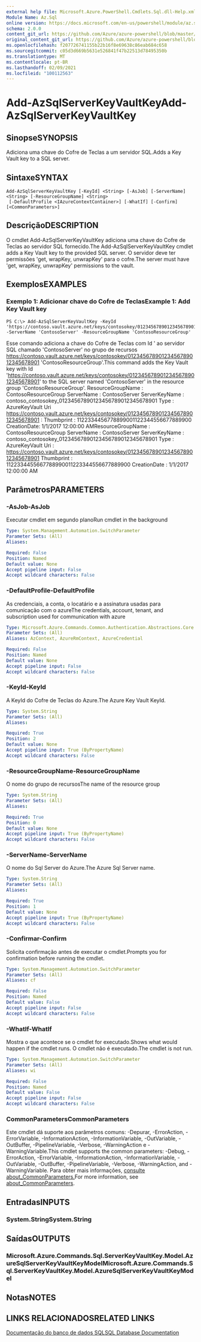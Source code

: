 ```yaml
---
external help file: Microsoft.Azure.PowerShell.Cmdlets.Sql.dll-Help.xml
Module Name: Az.Sql
online version: https://docs.microsoft.com/en-us/powershell/module/az.sql/add-azsqlserverkeyvaultkey
schema: 2.0.0
content_git_url: https://github.com/Azure/azure-powershell/blob/master/src/Sql/Sql/help/Add-AzSqlServerKeyVaultKey.md
original_content_git_url: https://github.com/Azure/azure-powershell/blob/master/src/Sql/Sql/help/Add-AzSqlServerKeyVaultKey.md
ms.openlocfilehash: f207726741155b22b16f8e69638c86eab684c658
ms.sourcegitcommit: c05d3d669b5631e526841f47b22513d78495350b
ms.translationtype: MT
ms.contentlocale: pt-BR
ms.lasthandoff: 02/09/2021
ms.locfileid: "100112563"
---
```

# <span data-ttu-id="f7401-101">Add-AzSqlServerKeyVaultKey</span><span class="sxs-lookup"><span data-stu-id="f7401-101">Add-AzSqlServerKeyVaultKey</span></span>

## <span data-ttu-id="f7401-102">Sinopse</span><span class="sxs-lookup"><span data-stu-id="f7401-102">SYNOPSIS</span></span>
<span data-ttu-id="f7401-103">Adiciona uma chave do Cofre de Teclas a um servidor SQL.</span><span class="sxs-lookup"><span data-stu-id="f7401-103">Adds a Key Vault key to a SQL server.</span></span>

## <span data-ttu-id="f7401-104">Sintaxe</span><span class="sxs-lookup"><span data-stu-id="f7401-104">SYNTAX</span></span>

```
Add-AzSqlServerKeyVaultKey [-KeyId] <String> [-AsJob] [-ServerName] <String> [-ResourceGroupName] <String>
 [-DefaultProfile <IAzureContextContainer>] [-WhatIf] [-Confirm] [<CommonParameters>]
```

## <span data-ttu-id="f7401-105">Descrição</span><span class="sxs-lookup"><span data-stu-id="f7401-105">DESCRIPTION</span></span>
<span data-ttu-id="f7401-106">O cmdlet Add-AzSqlServerKeyVaultKey adiciona uma chave do Cofre de Teclas ao servidor SQL fornecido.</span><span class="sxs-lookup"><span data-stu-id="f7401-106">The Add-AzSqlServerKeyVaultKey cmdlet adds a Key Vault key to the provided SQL server.</span></span>
<span data-ttu-id="f7401-107">O servidor deve ter permissões 'get, wrapKey, unwrapKey' para o cofre.</span><span class="sxs-lookup"><span data-stu-id="f7401-107">The server must have 'get, wrapKey, unwrapKey' permissions to the vault.</span></span>

## <span data-ttu-id="f7401-108">Exemplos</span><span class="sxs-lookup"><span data-stu-id="f7401-108">EXAMPLES</span></span>

### <span data-ttu-id="f7401-109">Exemplo 1: Adicionar chave do Cofre de Teclas</span><span class="sxs-lookup"><span data-stu-id="f7401-109">Example 1: Add Key Vault key</span></span>
```
PS C:\> Add-AzSqlServerKeyVaultKey -KeyId 'https://contoso.vault.azure.net/keys/contosokey/01234567890123456789012345678901' -ServerName 'ContosoServer' -ResourceGroupName 'ContosoResourceGroup'
```

<span data-ttu-id="f7401-110">Esse comando adiciona a chave do Cofre de Teclas com Id ' ao servidor SQL chamado 'ContosoServer' no grupo de recursos https://contoso.vault.azure.net/keys/contosokey/01234567890123456789012345678901 'ContosoResourceGroup'.</span><span class="sxs-lookup"><span data-stu-id="f7401-110">This command adds the Key Vault key with Id 'https://contoso.vault.azure.net/keys/contosokey/01234567890123456789012345678901' to the SQL server named 'ContosoServer' in the resource group 'ContosoResourceGroup'.</span></span>
<span data-ttu-id="f7401-111">ResourceGroupName : ContosoResourceGroup ServerName : ContosoServer ServerKeyName : contoso_contosokey_01234567890123456789012345678901 Type : AzureKeyVault Uri https://contoso.vault.azure.net/keys/contosokey/01234567890123456789012345678901 : Thumbprint : 1122334456778899001122344556677889900 CreationDate: 1/1/2017 12:00:00 AM</span><span class="sxs-lookup"><span data-stu-id="f7401-111">ResourceGroupName : ContosoResourceGroup ServerName        : ContosoServer ServerKeyName     : contoso_contosokey_01234567890123456789012345678901 Type              : AzureKeyVault Uri               : https://contoso.vault.azure.net/keys/contosokey/01234567890123456789012345678901 Thumbprint        : 1122334455667788990011223344556677889900 CreationDate      : 1/1/2017 12:00:00 AM</span></span>

## <span data-ttu-id="f7401-112">Parâmetros</span><span class="sxs-lookup"><span data-stu-id="f7401-112">PARAMETERS</span></span>

### <span data-ttu-id="f7401-113">-AsJob</span><span class="sxs-lookup"><span data-stu-id="f7401-113">-AsJob</span></span>
<span data-ttu-id="f7401-114">Executar cmdlet em segundo plano</span><span class="sxs-lookup"><span data-stu-id="f7401-114">Run cmdlet in the background</span></span>

```yaml
Type: System.Management.Automation.SwitchParameter
Parameter Sets: (All)
Aliases:

Required: False
Position: Named
Default value: None
Accept pipeline input: False
Accept wildcard characters: False
```

### <span data-ttu-id="f7401-115">-DefaultProfile</span><span class="sxs-lookup"><span data-stu-id="f7401-115">-DefaultProfile</span></span>
<span data-ttu-id="f7401-116">As credenciais, a conta, o locatário e a assinatura usadas para comunicação com o azure</span><span class="sxs-lookup"><span data-stu-id="f7401-116">The credentials, account, tenant, and subscription used for communication with azure</span></span>

```yaml
Type: Microsoft.Azure.Commands.Common.Authentication.Abstractions.Core.IAzureContextContainer
Parameter Sets: (All)
Aliases: AzContext, AzureRmContext, AzureCredential

Required: False
Position: Named
Default value: None
Accept pipeline input: False
Accept wildcard characters: False
```

### <span data-ttu-id="f7401-117">-KeyId</span><span class="sxs-lookup"><span data-stu-id="f7401-117">-KeyId</span></span>
<span data-ttu-id="f7401-118">A KeyId do Cofre de Teclas do Azure.</span><span class="sxs-lookup"><span data-stu-id="f7401-118">The Azure Key Vault KeyId.</span></span>

```yaml
Type: System.String
Parameter Sets: (All)
Aliases:

Required: True
Position: 2
Default value: None
Accept pipeline input: True (ByPropertyName)
Accept wildcard characters: False
```

### <span data-ttu-id="f7401-119">-ResourceGroupName</span><span class="sxs-lookup"><span data-stu-id="f7401-119">-ResourceGroupName</span></span>
<span data-ttu-id="f7401-120">O nome do grupo de recursos</span><span class="sxs-lookup"><span data-stu-id="f7401-120">The name of the resource group</span></span>

```yaml
Type: System.String
Parameter Sets: (All)
Aliases:

Required: True
Position: 0
Default value: None
Accept pipeline input: True (ByPropertyName)
Accept wildcard characters: False
```

### <span data-ttu-id="f7401-121">-ServerName</span><span class="sxs-lookup"><span data-stu-id="f7401-121">-ServerName</span></span>
<span data-ttu-id="f7401-122">O nome do Sql Server do Azure.</span><span class="sxs-lookup"><span data-stu-id="f7401-122">The Azure Sql Server name.</span></span>

```yaml
Type: System.String
Parameter Sets: (All)
Aliases:

Required: True
Position: 1
Default value: None
Accept pipeline input: True (ByPropertyName)
Accept wildcard characters: False
```

### <span data-ttu-id="f7401-123">-Confirmar</span><span class="sxs-lookup"><span data-stu-id="f7401-123">-Confirm</span></span>
<span data-ttu-id="f7401-124">Solicita confirmação antes de executar o cmdlet.</span><span class="sxs-lookup"><span data-stu-id="f7401-124">Prompts you for confirmation before running the cmdlet.</span></span>

```yaml
Type: System.Management.Automation.SwitchParameter
Parameter Sets: (All)
Aliases: cf

Required: False
Position: Named
Default value: False
Accept pipeline input: False
Accept wildcard characters: False
```

### <span data-ttu-id="f7401-125">-WhatIf</span><span class="sxs-lookup"><span data-stu-id="f7401-125">-WhatIf</span></span>
<span data-ttu-id="f7401-126">Mostra o que acontece se o cmdlet for executado.</span><span class="sxs-lookup"><span data-stu-id="f7401-126">Shows what would happen if the cmdlet runs.</span></span>
<span data-ttu-id="f7401-127">O cmdlet não é executado.</span><span class="sxs-lookup"><span data-stu-id="f7401-127">The cmdlet is not run.</span></span>

```yaml
Type: System.Management.Automation.SwitchParameter
Parameter Sets: (All)
Aliases: wi

Required: False
Position: Named
Default value: False
Accept pipeline input: False
Accept wildcard characters: False
```

### <span data-ttu-id="f7401-128">CommonParameters</span><span class="sxs-lookup"><span data-stu-id="f7401-128">CommonParameters</span></span>
<span data-ttu-id="f7401-129">Este cmdlet dá suporte aos parâmetros comuns: -Depurar, -ErrorAction, -ErrorVariable, -InformationAction, -InformationVariable, -OutVariable, -OutBuffer, -PipelineVariable, -Verbose, -WarningAction e -WarningVariable.</span><span class="sxs-lookup"><span data-stu-id="f7401-129">This cmdlet supports the common parameters: -Debug, -ErrorAction, -ErrorVariable, -InformationAction, -InformationVariable, -OutVariable, -OutBuffer, -PipelineVariable, -Verbose, -WarningAction, and -WarningVariable.</span></span> <span data-ttu-id="f7401-130">Para obter mais informações, [consulte about_CommonParameters.](http://go.microsoft.com/fwlink/?LinkID=113216)</span><span class="sxs-lookup"><span data-stu-id="f7401-130">For more information, see [about_CommonParameters](http://go.microsoft.com/fwlink/?LinkID=113216).</span></span>

## <span data-ttu-id="f7401-131">Entradas</span><span class="sxs-lookup"><span data-stu-id="f7401-131">INPUTS</span></span>

### <span data-ttu-id="f7401-132">System.String</span><span class="sxs-lookup"><span data-stu-id="f7401-132">System.String</span></span>

## <span data-ttu-id="f7401-133">Saídas</span><span class="sxs-lookup"><span data-stu-id="f7401-133">OUTPUTS</span></span>

### <span data-ttu-id="f7401-134">Microsoft.Azure.Commands.Sql.ServerKeyVaultKey.Model.AzureSqlServerKeyVaultKeyModel</span><span class="sxs-lookup"><span data-stu-id="f7401-134">Microsoft.Azure.Commands.Sql.ServerKeyVaultKey.Model.AzureSqlServerKeyVaultKeyModel</span></span>

## <span data-ttu-id="f7401-135">Notas</span><span class="sxs-lookup"><span data-stu-id="f7401-135">NOTES</span></span>

## <span data-ttu-id="f7401-136">LINKS RELACIONADOS</span><span class="sxs-lookup"><span data-stu-id="f7401-136">RELATED LINKS</span></span>

[<span data-ttu-id="f7401-137">Documentação do banco de dados SQL</span><span class="sxs-lookup"><span data-stu-id="f7401-137">SQL Database Documentation</span></span>](https://docs.microsoft.com/azure/sql-database/)
